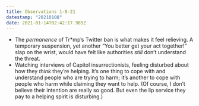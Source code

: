 ```yaml
---
title: Observations 1-8-21
datestamp: "20210108"
date: 2021-01-14T02:42:17.985Z
---
```

- The *permanence* of Tr\*mp’s Twitter ban is what makes it feel relieving. A temporary suspension, yet another “You better get your act together!” slap on the wrist, would have felt like authorities *still* don’t understand the threat.
- Watching interviews of Capitol insurrectionists, feeling disturbed about how they *think* they’re helping. It’s one thing to cope with and understand people who are trying to harm; it’s another to cope with people who harm while claiming they want to help. (Of course, I don’t believe their intention are really so good. But even the lip service they pay to a helping spirit is disturbing.)